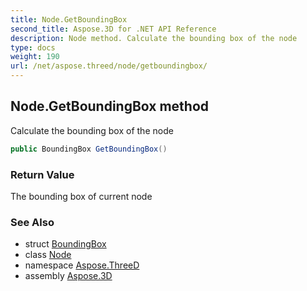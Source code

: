 ```yaml
---
title: Node.GetBoundingBox
second_title: Aspose.3D for .NET API Reference
description: Node method. Calculate the bounding box of the node
type: docs
weight: 190
url: /net/aspose.threed/node/getboundingbox/
---
```

## Node.GetBoundingBox method

Calculate the bounding box of the node

```csharp
public BoundingBox GetBoundingBox()
```

### Return Value

The bounding box of current node

### See Also

* struct [BoundingBox](../../../aspose.threed.utilities/boundingbox/)
* class [Node](../)
* namespace [Aspose.ThreeD](../../node/)
* assembly [Aspose.3D](../../../)


